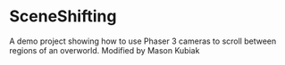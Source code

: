 # SceneShifting
A demo project showing how to use Phaser 3 cameras to scroll between regions of an overworld.
Modified by Mason Kubiak
